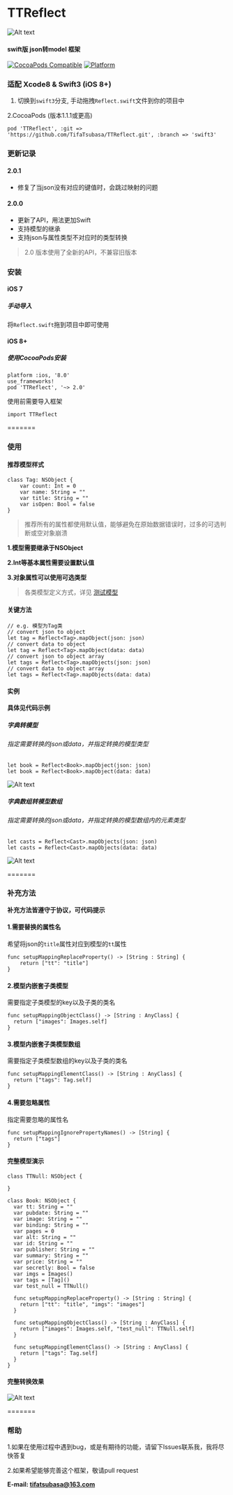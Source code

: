 
# TTReflect
![Alt text](http://7xq01t.com1.z0.glb.clouddn.com/TTReflect_cover.png)
#### swift版 json转model 框架
[![CocoaPods Compatible](https://img.shields.io/cocoapods/v/TTReflect.svg)](https://img.shields.io/cocoapods/v/TTReflect.svg)
[![Platform](https://img.shields.io/cocoapods/p/TTReflect.svg?style=flat)](http://cocoadocs.org/docsets/TTReflect)

### 适配 Xcode8 & Swift3 (iOS 8+)
1. 切换到`swift3`分支, 手动拖拽`Reflect.swift`文件到你的项目中

2.CocoaPods (版本1.1.1或更高)

`pod 'TTReflect', :git => 'https://github.com/TifaTsubasa/TTReflect.git', :branch => 'swift3'`

### 更新记录

#### 2.0.1
* 修复了当json没有对应的键值时，会跳过映射的问题

#### 2.0.0
* 更新了API，用法更加Swift
* 支持模型的继承
* 支持json与属性类型不对应时的类型转换

> 2.0 版本使用了全新的API，不兼容旧版本

### 安装
#### iOS 7
##### 手动导入
将`Reflect.swift`拖到项目中即可使用

#### iOS 8+
##### 使用CocoaPods安装

```
platform :ios, '8.0'
use_frameworks!
pod 'TTReflect', '~> 2.0'
```

使用前需要导入框架
```
import TTReflect
```
=======


### 使用
#### 推荐模型样式

```
class Tag: NSObject {
    var count: Int = 0
    var name: String = ""
    var title: String = ""
    var isOpen: Bool = false
}
```

> 推荐所有的属性都使用默认值，能够避免在原始数据错误时，过多的可选判断或空对象崩溃

**1.模型需要继承于NSObject**

**2.Int等基本属性需要设置默认值**

**3.对象属性可以使用可选类型**

> 各类模型定义方式，详见 [测试模型](https://github.com/TifaTsubasa/TTReflect/tree/master/Example/Model)

#### 关键方法
```
// e.g. 模型为Tag类
// convert json to object
let tag = Reflect<Tag>.mapObject(json: json)
// convert data to object
let tag = Reflect<Tag>.mapObject(data: data)
// convert json to object array
let tags = Reflect<Tag>.mapObjects(json: json)
// convert data to object array
let tags = Reflect<Tag>.mapObjects(data: data)
```

#### 实例
**具体见代码示例**
##### 字典转模型

###### 指定需要转换的json或data，并指定转换的模型类型

```
let book = Reflect<Book>.mapObject(json: json)
let book = Reflect<Book>.mapObject(data: data)
```
![Alt text](http://7xq01t.com1.z0.glb.clouddn.com/TTReflect_mapObject.png)

##### 字典数组转模型数组
###### 指定需要转换的json或data，并指定转换的模型数组内的元素类型
```
let casts = Reflect<Cast>.mapObjects(json: json)
let casts = Reflect<Cast>.mapObjects(data: data)
```
![Alt text](http://7xq01t.com1.z0.glb.clouddn.com/TTReflect_mapObjects.png)



=======

### 补充方法
**补充方法皆遵守于协议，可代码提示**
#### 1.需要替换的属性名
希望将json的`title`属性对应到模型的`tt`属性

```
func setupMappingReplaceProperty() -> [String : String] {
    return ["tt": "title"]
}
```

#### 2.模型内嵌套子类模型
需要指定子类模型的key以及子类的类名

```
func setupMappingObjectClass() -> [String : AnyClass] {
  return ["images": Images.self]
}
```

#### 3.模型内嵌套子类模型数组
需要指定子类模型数组的key以及子类的类名

```
func setupMappingElementClass() -> [String : AnyClass] {
  return ["tags": Tag.self]
}
```

#### 4.需要忽略属性
指定需要忽略的属性名

```
func setupMappingIgnorePropertyNames() -> [String] {
  return ["tags"]
}
```

#### 完整模型演示
```
class TTNull: NSObject {
  
}

class Book: NSObject {
  var tt: String = ""
  var pubdate: String = ""
  var image: String = ""
  var binding: String = ""
  var pages = 0
  var alt: String = ""
  var id: String = ""
  var publisher: String = ""
  var summary: String = ""
  var price: String = ""
  var secretly: Bool = false
  var imgs = Images()
  var tags = [Tag]()
  var test_null = TTNull()
  
  func setupMappingReplaceProperty() -> [String : String] {
    return ["tt": "title", "imgs": "images"]
  }
  
  func setupMappingObjectClass() -> [String : AnyClass] {
    return ["images": Images.self, "test_null": TTNull.self]
  }

  func setupMappingElementClass() -> [String : AnyClass] {
    return ["tags": Tag.self]
  }
}
```

#### 完整转换效果
![Alt text](http://7xq01t.com1.z0.glb.clouddn.com/TTReflect_fullmap.png)



=======
### 帮助
1.如果在使用过程中遇到bug，或是有期待的功能，请留下Issues联系我，我将尽快答复

2.如果希望能够完善这个框架，敬请pull request

**E-mail: tifatsubasa@163.com**
